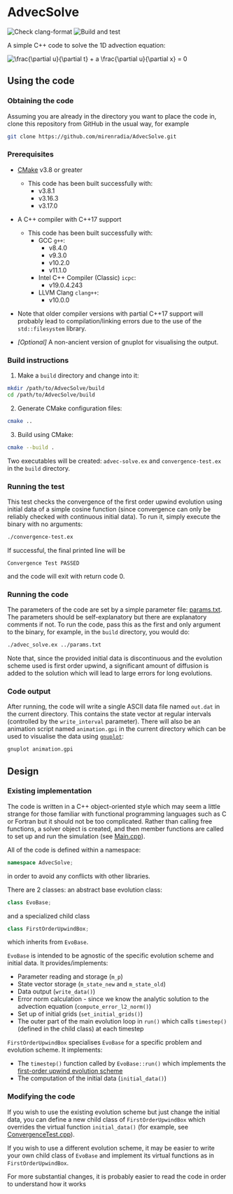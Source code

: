 # AdvecSolve

![Check clang-format](https://github.com/mirenradia/AdvecSolve/actions/workflows/check-clang-format.yml/badge.svg)
![Build and test](https://github.com/mirenradia/AdvecSolve/actions/workflows/build-and-test.yml/badge.svg)

A simple C++ code to solve the 1D advection equation:

<img src="https://latex.codecogs.com/svg.image?\frac{\partial&space;u}{\partial&space;t}&space;&plus;&space;a&space;\frac{\partial&space;u}{\partial&space;x}&space;=&space;0" title="\frac{\partial u}{\partial t} + a \frac{\partial u}{\partial x} = 0" />

## Using the code

### Obtaining the code
Assuming you are already in the directory you want to place the code in,
clone this repository from GitHub in the usual way, for example
```bash
git clone https://github.com/mirenradia/AdvecSolve.git
```

### Prerequisites
 * [CMake](https://cmake.org/) v3.8 or greater
   * This code has been built successfully with:
     * v3.8.1
     * v3.16.3
     * v3.17.0
 * A C++ compiler with C++17 support
   * This code has been built successfully with:
     * GCC `g++`:
       * v8.4.0
       * v9.3.0
       * v10.2.0
       * v11.1.0
     * Intel C++ Compiler (Classic) `icpc`:
       * v19.0.4.243
     * LLVM Clang `clang++`:
       * v10.0.0
  * Note that older compiler versions
    with partial C++17 support will probably lead to compilation/linking
    errors due to the use of the `std::filesystem` library.

 * _[Optional]_ A non-ancient version of gnuplot for visualising the output.

### Build instructions

 1. Make a `build` directory and change into it:
 ```bash
 mkdir /path/to/AdvecSolve/build
 cd /path/to/AdvecSolve/build
 ```

 2. Generate CMake configuration files:
 ```bash
 cmake ..
 ```

 3. Build using CMake:
 ```bash
 cmake --build .
 ```
 Two executables will be created: `advec-solve.ex` and `convergence-test.ex`
 in the `build` directory.

### Running the test

This test checks the convergence of the first order upwind evolution using
initial data of a simple cosine function (since convergence can only be
reliably checked with continuous initial data). To run it, simply execute the
binary with no arguments:
```bash
./convergence-test.ex
```
If successful, the final printed line will be
```
Convergence Test PASSED
```
and the code will exit with return code 0.

### Running the code

The parameters of the code are set by a simple parameter file:
[params.txt](./params.txt). The parameters should be self-explanatory but there
are explanatory comments if not. To run the code, pass this as the first and
only argument to the binary, for example, in the `build` directory, you would
do:
```bash
./advec_solve.ex ../params.txt
```

Note that, since the provided initial data is discontinuous and the evolution
scheme used is first order upwind, a significant amount of diffusion is added
to the solution which will lead to large errors for long evolutions.

### Code output

After running, the code will write a single ASCII data file named
`out.dat` in the current directory. This contains the state vector at
regular intervals (controlled by the `write_interval` parameter). There will
also be an animation script named `animation.gpi` in the current directory
which can be used to visualise the data using
[`gnuplot`](http://www.gnuplot.info/):
```bash
gnuplot animation.gpi
```

## Design

### Existing implementation

The code is written in a C++ object-oriented style which may seem a little
strange for those familiar with functional programming languages such as C or
Fortran but it should not be too complicated. Rather than calling free
functions, a solver object is created, and then member functions are called
to set up and run the simulation (see [Main.cpp](./Main.cpp)).

All of the code is defined within a namespace:
```cpp
namespace AdvecSolve;
```
in order to avoid any conflicts with other libraries.

There are 2 classes: an abstract base evolution class:
```cpp
class EvoBase;
```
and a specialized child class
```cpp
class FirstOrderUpwindBox;
```
which inherits from `EvoBase`.

`EvoBase` is intended to be agnostic of the specific evolution scheme and
initial data. It provides/implements:
 * Parameter reading and storage (`m_p`)
 * State vector storage (`m_state_new` and `m_state_old`)
 * Data output (`write_data()`)
 * Error norm calculation - since we know the analytic solution to the advection
   equation (`compute_error_l2_norm()`)
 * Set up of initial grids (`set_initial_grids()`)
 * The outer part of the main evolution loop in `run()` which calls `timestep()`
   (defined in the child class) at each timestep

`FirstOrderUpwindBox` specialises `EvoBase` for a specific problem and evolution
scheme. It implements:
 * The `timestep()` function called by `EvoBase::run()` which implements the
   [first-order upwind evolution scheme](
   https://en.wikipedia.org/wiki/Upwind_scheme)
 * The computation of the initial data (`initial_data()`)

### Modifying the code

If you wish to use the existing evolution scheme but just change the initial
data, you can define a new child class of `FirstOrderUpwindBox` which overrides
the virtual function `initial_data()` (for example, see [ConvergenceTest.cpp](
./ConvergenceTest.cpp)).

If you wish to use a different evolution scheme, it may be easier to write your
own child class of `EvoBase` and implement its virtual functions as in
`FirstOrderUpwindBox`.

For more substantial changes, it is probably easier to read the code in order
to understand how it works
